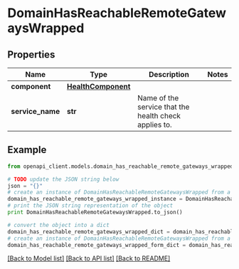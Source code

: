 # DomainHasReachableRemoteGatewaysWrapped


## Properties

Name | Type | Description | Notes
------------ | ------------- | ------------- | -------------
**component** | [**HealthComponent**](HealthComponent.md) |  | 
**service_name** | **str** | Name of the service that the health check applies to. | 

## Example

```python
from openapi_client.models.domain_has_reachable_remote_gateways_wrapped import DomainHasReachableRemoteGatewaysWrapped

# TODO update the JSON string below
json = "{}"
# create an instance of DomainHasReachableRemoteGatewaysWrapped from a JSON string
domain_has_reachable_remote_gateways_wrapped_instance = DomainHasReachableRemoteGatewaysWrapped.from_json(json)
# print the JSON string representation of the object
print DomainHasReachableRemoteGatewaysWrapped.to_json()

# convert the object into a dict
domain_has_reachable_remote_gateways_wrapped_dict = domain_has_reachable_remote_gateways_wrapped_instance.to_dict()
# create an instance of DomainHasReachableRemoteGatewaysWrapped from a dict
domain_has_reachable_remote_gateways_wrapped_form_dict = domain_has_reachable_remote_gateways_wrapped.from_dict(domain_has_reachable_remote_gateways_wrapped_dict)
```
[[Back to Model list]](../README.md#documentation-for-models) [[Back to API list]](../README.md#documentation-for-api-endpoints) [[Back to README]](../README.md)


